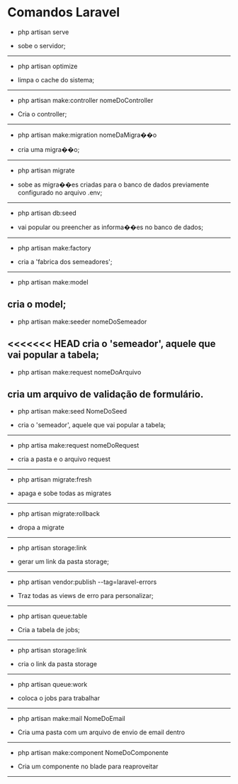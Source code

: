# Comandos Laravel

 - php artisan serve

- sobe o servidor;
----------------------------
- php artisan optimize

- limpa o cache do sistema;
-----------------------------------
- php artisan make:controller nomeDoController

- Cria o controller;
-------------------------------------------
- php artisan make:migration nomeDaMigra��o 

- cria uma migra��o;
----------------------------------------
- php artisan migrate

- sobe as migra��es criadas para o banco de dados previamente configurado no arquivo .env;
--------------------------------------------------------------------------------------------
- php artisan db:seed

- vai popular ou preencher as informa��es no banco de dados;
------------------------------------------------------------------------------------------
- php artisan make:factory

- cria a 'fabrica dos semeadores';
------------------------------------------------------------------------------------------
- php artisan make:model

 cria o model;
------------------------------------------------------------------------------------------
- php artisan make:seeder nomeDoSemeador

<<<<<<< HEAD
cria o 'semeador', aquele que vai popular a tabela;
------------------------------------------------------------------------------------------
- php artisan make:request nomeDoArquivo

cria um arquivo de validação de formulário.
------------------------------------------------------------------------------------------------
- php artisan make:seed NomeDoSeed

- cria o 'semeador', aquele que vai popular a tabela;
------------------------------------------------------------------------------------------
- php artisa make:request nomeDoRequest

- cria a pasta e o arquivo request
-----------------------------------------------------------------------------------------
- php artisan migrate:fresh

- apaga e sobe todas as migrates
-----------------------------------------------------------------------------------------------
- php artisan migrate:rollback

- dropa a migrate
------------------------------------------------------------------------------------------------
- php artisan storage:link

- gerar um link da pasta storage;
------------------------------------------------------------------------------------------------
- php artisan vendor:publish --tag=laravel-errors

- Traz todas as views de erro para personalizar;
------------------------------------------------------------------------------------------------
- php artisan queue:table

- Cria a tabela de jobs;
------------------------------------------------------------------------------------------------
- php artisan storage:link

- cria o link da pasta storage
------------------------------------------------------------------------------------------------
- php artisan queue:work

- coloca o jobs para trabalhar
------------------------------------------------------------------------------------------------
- php artisan make:mail NomeDoEmail

- Cria uma pasta com um arquivo de envio de email dentro
------------------------------------------------------------------------------------------------
- php artisan make:component NomeDoComponente

- Cria um componente no blade para reaproveitar
------------------------------------------------------------------------------------------------

